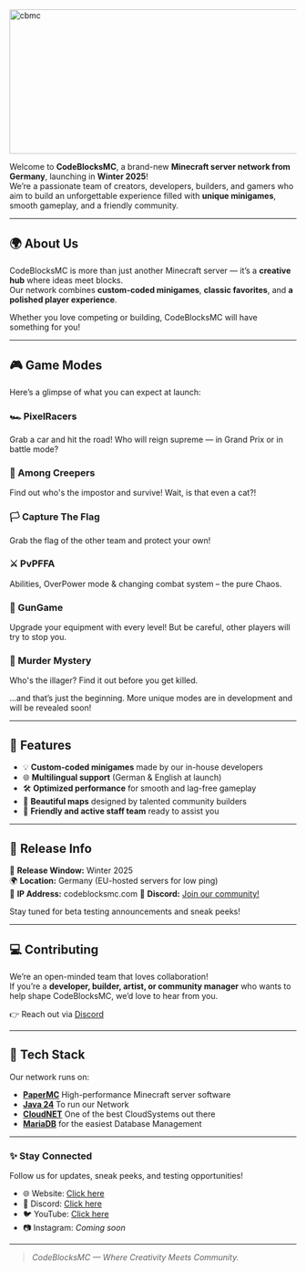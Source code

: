 <img width="2048" height="253" alt="cbmc" src="https://github.com/user-attachments/assets/7b508bb8-7576-4d4c-a5b6-11c62a87e795" />

Welcome to **CodeBlocksMC**, a brand-new **Minecraft server network from Germany**, launching in **Winter 2025**!  
We’re a passionate team of creators, developers, builders, and gamers who aim to build an unforgettable experience filled with **unique minigames**, smooth gameplay, and a friendly community.

---

## 🌍 About Us

CodeBlocksMC is more than just another Minecraft server — it’s a **creative hub** where ideas meet blocks.  
Our network combines **custom-coded minigames**, **classic favorites**, and **a polished player experience**.

Whether you love competing or building, CodeBlocksMC will have something for you!

---

## 🎮 Game Modes

Here’s a glimpse of what you can expect at launch:

### 🏎️ PixelRacers
Grab a car and hit the road! Who will reign supreme — in Grand Prix or in battle mode?

### 👾 Among Creepers
Find out who's the impostor and survive! Wait, is that even a cat?!

### 🏳️ Capture The Flag
Grab the flag of the other team and protect your own!

### ⚔️ PvPFFA
Abilities, OverPower mode & changing combat system – the pure Chaos.

### 🤺 GunGame
Upgrade your equipment with every level! But be careful, other players will try to stop you.

### 🧟 Murder Mystery
Who's the illager? Find it out before you get killed.

…and that’s just the beginning. More unique modes are in development and will be revealed soon!

---

## 🧩 Features

- 💡 **Custom-coded minigames** made by our in-house developers  
- 🌐 **Multilingual support** (German & English at launch)  
- 🛠️ **Optimized performance** for smooth and lag-free gameplay  
- 🎨 **Beautiful maps** designed by talented community builders  
- 👥 **Friendly and active staff team** ready to assist you

---

## 🚀 Release Info

📅 **Release Window:** Winter 2025  
🌍 **Location:** Germany (EU-hosted servers for low ping)  
🔗 **IP Address:** codeblocksmc.com 
💬 **Discord:** [Join our community!](https://dc.codeblocksmc.de)

Stay tuned for beta testing announcements and sneak peeks!

---

## 💻 Contributing

We’re an open-minded team that loves collaboration!  
If you’re a **developer, builder, artist, or community manager** who wants to help shape CodeBlocksMC, we’d love to hear from you.

👉 Reach out via [Discord](https://dc.codeblocksmc.de)

---

## 🧠 Tech Stack

Our network runs on:
- **[PaperMC](https://papermc.io)** High-performance Minecraft server software
- **[Java 24](https://adoptium.net/temurin/releases)** To run our Network
- **[CloudNET](https://cloudnetservice.eu)** One of the best CloudSystems out there
- **[MariaDB](https://mariadb.org)** for the easiest Database Management

---


### ✨ Stay Connected
Follow us for updates, sneak peeks, and testing opportunities!

- 🌐 Website: [Click here](https://codeblocksmc.com)
- 💬 Discord: [Click here](https://dc.codeblocksmc.de)
- 🐦 YouTube: [Click here](https://youtube.com/@CodeBlocksMC)
- 📷 Instagram: *Coming soon*

---

> *CodeBlocksMC — Where Creativity Meets Community.*
